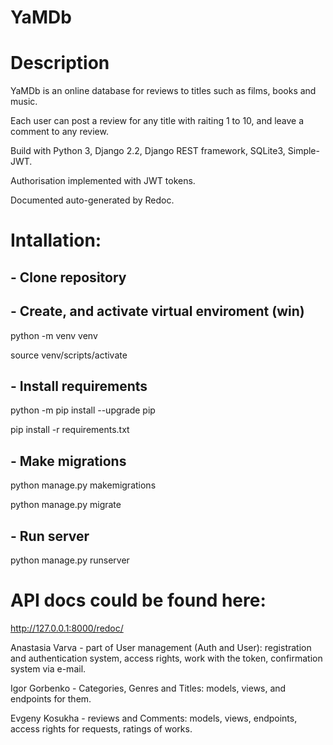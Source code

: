# YaMDb

# Description

YaMDb is an online database for reviews to titles such as films, books and music.

Each user can post a review for any title with raiting 1 to 10, and leave a comment to any review.

Build with Python 3, Django 2.2, Django REST framework, SQLite3, Simple-JWT.

Authorisation implemented with JWT tokens.

Documented auto-generated by Redoc.

# Intallation:

## - Clone repository

## - Create, and activate virtual enviroment (win)

python -m venv venv

source venv/scripts/activate

## - Install requirements
python -m pip install --upgrade pip

pip install -r requirements.txt

## - Make migrations
python manage.py makemigrations

python manage.py migrate

## - Run server
python manage.py runserver

# API docs could be found here:
http://127.0.0.1:8000/redoc/

Anastasia Varva - part of User management (Auth and User): registration and authentication system, access rights, work with the token, confirmation system via e-mail.

Igor Gorbenko - Categories, Genres and Titles: models, views, and endpoints for them.

Evgeny Kosukha - reviews and Comments: models, views, endpoints, access rights for requests, ratings of works.
